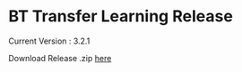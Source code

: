 # BT Transfer Learning Release
Current Version : 3.2.1

Download Release .zip [here](https://github.com/sanjayovs/BTTransferLearningRelease/releases/tag/v3.2.1)
